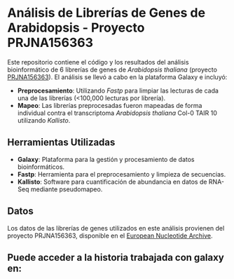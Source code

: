 # Análisis de Librerías de Genes de Arabidopsis - Proyecto PRJNA156363

Este repositorio contiene el código y los resultados del análisis bioinformático de 6 librerías de genes de *Arabidopsis thaliana* (proyecto [PRJNA156363](https://www.ebi.ac.uk/ena/browser/view/PRJNA156363?show=reads)). El análisis se llevó a cabo en la plataforma Galaxy e incluyó:

- **Preprocesamiento**: Utilizando *Fastp* para limpiar las lecturas de cada una de las librerías (<100,000 lecturas por librería).
- **Mapeo**: Las librerías preprocesadas fueron mapeadas de forma individual contra el transcriptoma *Arabidopsis thaliana* Col-0 TAIR 10 utilizando *Kallisto*.

## Herramientas Utilizadas

- **Galaxy**: Plataforma para la gestión y procesamiento de datos bioinformáticos.
- **Fastp**: Herramienta para el preprocesamiento y limpieza de secuencias.
- **Kallisto**: Software para cuantificación de abundancia en datos de RNA-Seq mediante pseudomapeo.

## Datos

Los datos de las librerías de genes utilizados en este análisis provienen del proyecto PRJNA156363, disponible en el [European Nucleotide Archive](https://www.ebi.ac.uk/ena/browser/view/PRJNA156363?show=reads).

## Puede acceder a la historia trabajada con galaxy en:

